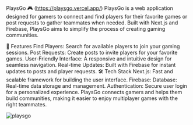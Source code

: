 PlaysGo 🎮 (https://playsgo.vercel.app/)
PlaysGo is a web application designed for gamers to connect and find players for their favorite games or post requests to gather teammates when needed. Built with Next.js and Firebase, PlaysGo aims to simplify the process of creating gaming communities.

🌟 Features
Find Players: Search for available players to join your gaming sessions.
Post Requests: Create posts to invite players for your favorite games.
User-Friendly Interface: A responsive and intuitive design for seamless navigation.
Real-time Updates: Built with Firebase for instant updates to posts and player requests.
🛠️ Tech Stack
Next.js: Fast and scalable framework for building the user interface.
Firebase:
Database: Real-time data storage and management.
Authentication: Secure user login for a personalized experience.
PlaysGo connects gamers and helps them build communities, making it easier to enjoy multiplayer games with the right teammates.

![playsgo](https://github.com/user-attachments/assets/576f236e-00e4-4a95-adac-0158e404a3da)
